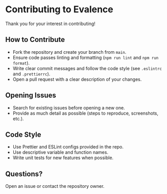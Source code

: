 # Contributing to Evalence

Thank you for your interest in contributing!

## How to Contribute
- Fork the repository and create your branch from `main`.
- Ensure code passes linting and formatting (`npm run lint` and `npm run format`).
- Write clear commit messages and follow the code style (see `.eslintrc` and `.prettierrc`).
- Open a pull request with a clear description of your changes.

## Opening Issues
- Search for existing issues before opening a new one.
- Provide as much detail as possible (steps to reproduce, screenshots, etc.).

## Code Style
- Use Prettier and ESLint configs provided in the repo.
- Use descriptive variable and function names.
- Write unit tests for new features when possible.

## Questions?
Open an issue or contact the repository owner. 